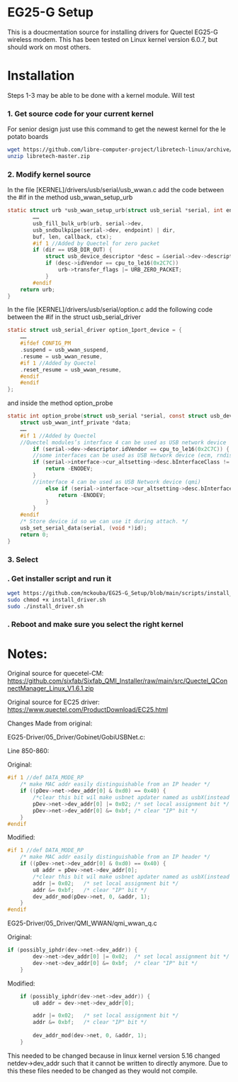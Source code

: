# EG25-G Setup

This is a doucmentation source for installing drivers for Quectel EG25-G wireless modem.  This has been tested on Linux kernel version 6.0.7, but should work on most others.

# Installation
Steps 1-3 may be able to be done with a kernel module.  Will test
### 1. Get source code for your current kernel
For senior design just use this command to get the newest kernel for the le potato boards
```sh
wget https://github.com/libre-computer-project/libretech-linux/archive/refs/heads/v6.0/libretech-master.zip
unzip libretech-master.zip
```
### 2. Modify kernel source
In the file [KERNEL]/drivers/usb/serial/usb_wwan.c add the code between the #if in the method usb_wwan_setup_urb
```C
static struct urb *usb_wwan_setup_urb(struct usb_serial *serial, int endpoint, int dir, void *ctx, char *buf, int len,void (*callback) (struct urb *)) {
        ……
        usb_fill_bulk_urb(urb, serial->dev,
        usb_sndbulkpipe(serial->dev, endpoint) | dir,
        buf, len, callback, ctx);
        #if 1 //Added by Quectel for zero packet
        if (dir == USB_DIR_OUT) {
            struct usb_device_descriptor *desc = &serial->dev->descriptor;
            if (desc->idVendor == cpu_to_le16(0x2C7C))
                urb->transfer_flags |= URB_ZERO_PACKET;
            }
        #endif
    return urb;
}
```

In the file [KERNEL]/drivers/usb/serial/option.c add the following code between the #if in the struct usb_serial_driver
```C
static struct usb_serial_driver option_1port_device = {
    ……
    #ifdef CONFIG_PM
    .suspend = usb_wwan_suspend,
    .resume = usb_wwan_resume,
    #if 1 //Added by Quectel
    .reset_resume = usb_wwan_resume,
    #endif
    #endif
};
```
and inside the method option_probe
```C
static int option_probe(struct usb_serial *serial, const struct usb_device_id *id) {
    struct usb_wwan_intf_private *data;
    ……
    #if 1 //Added by Quectel
    //Quectel modules’s interface 4 can be used as USB network device
        if (serial->dev->descriptor.idVendor == cpu_to_le16(0x2C7C)) {
        //some interfaces can be used as USB Network device (ecm, rndis, mbim)
        if (serial->interface->cur_altsetting->desc.bInterfaceClass != 0xFF) {
            return -ENODEV;
        }
        //interface 4 can be used as USB Network device (qmi)
            else if (serial->interface->cur_altsetting->desc.bInterfaceNumber >= 4) {
                return -ENODEV;
            }
        }
    #endif
    /* Store device id so we can use it during attach. */
    usb_set_serial_data(serial, (void *)id);
    return 0;
}
```
### 3. Select 
### . Get installer script and run it
```sh
wget https://github.com/mckouba/EG25-G_Setup/blob/main/scripts/install_driver.sh
sudo chmod +x install_driver.sh
sudo ./install_driver.sh
```

### . Reboot and make sure you select the right kernel



# Notes:

Original source for quecetel-CM: https://github.com/sixfab/Sixfab_QMI_Installer/raw/main/src/Quectel_QConnectManager_Linux_V1.6.1.zip

Original source for EC25 driver: https://www.quectel.com/ProductDownload/EC25.html


Changes Made from original:

EG25-Driver/05_Driver/Gobinet/GobiUSBNet.c:

Line 850-860:

Original:
```C
#if 1 //def DATA_MODE_RP
    /* make MAC addr easily distinguishable from an IP header */
    if ((pDev->net->dev_addr[0] & 0xd0) == 0x40) {
        /*clear this bit wil make usbnet apdater named as usbX(instead if ethX)*/
        pDev->net->dev_addr[0] |= 0x02;	/* set local assignment bit */
        pDev->net->dev_addr[0] &= 0xbf;	/* clear "IP" bit */
    }
#endif
```
Modified:
```C
#if 1 //def DATA_MODE_RP
    /* make MAC addr easily distinguishable from an IP header */
    if ((pDev->net->dev_addr[0] & 0xd0) == 0x40) {
        u8 addr = pDev->net->dev_addr[0];
        /*clear this bit wil make usbnet apdater named as usbX(instead if ethX)*/
        addr |= 0x02;	/* set local assignment bit */
        addr &= 0xbf;	/* clear "IP" bit */
        dev_addr_mod(pDev->net, 0, &addr, 1);
    }
#endif
```
EG25-Driver/05_Driver/QMI_WWAN/qmi_wwan_q.c


Original:
```C
if (possibly_iphdr(dev->net->dev_addr)) {
		dev->net->dev_addr[0] |= 0x02;	/* set local assignment bit */
		dev->net->dev_addr[0] &= 0xbf;	/* clear "IP" bit */
	}
```

Modified:
```C
	if (possibly_iphdr(dev->net->dev_addr)) {
		u8 addr = dev->net->dev_addr[0];

		addr |= 0x02;	/* set local assignment bit */
		addr &= 0xbf;	/* clear "IP" bit */
	
		dev_addr_mod(dev->net, 0, &addr, 1);
	}
```
This needed to be changed because in linux kernel version 5.16 changed netdev->dev_addr such that it cannot be written to directly anymore.
Due to this these files needed to be changed as they would not compile.